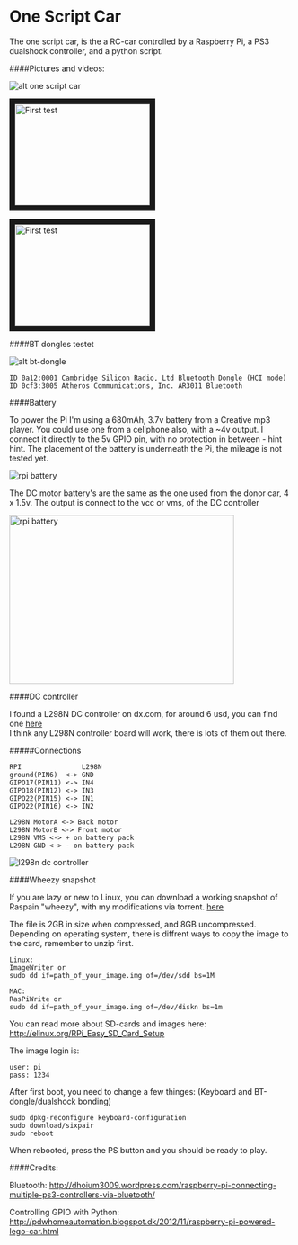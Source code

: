 One Script Car
=======

The one script car, is the a RC-car controlled by a Raspberry Pi, a PS3 dualshock controller, and a python script.

####Pictures and videos:

![alt one script car](https://raw.github.com/iobear/rpi-car/master/pictures/one_script_car_v1.jpg)

<a href="http://www.youtube.com/watch?feature=player_embedded&v=f1-Kq_kkoo0
" target="_blank"><img src="http://img.youtube.com/vi/f1-Kq_kkoo0/0.jpg" 
alt="First test" width="240" height="180" border="10" /></a>

<a href="http://www.youtube.com/watch?feature=player_embedded&v=9JCLskjOuQo
" target="_blank"><img src="http://img.youtube.com/vi/9JCLskjOuQo/0.jpg" 
alt="First test" width="240" height="180" border="10" /></a>


####BT dongles testet

![alt bt-dongle](https://raw.github.com/iobear/rpi-car/master/pictures/bt-dongle.jpg)

```
ID 0a12:0001 Cambridge Silicon Radio, Ltd Bluetooth Dongle (HCI mode)
ID 0cf3:3005 Atheros Communications, Inc. AR3011 Bluetooth
```

####Battery

To power the Pi I'm using a 680mAh, 3.7v battery from a Creative mp3 player. You could use one from a cellphone also, with a ~4v output.
I connect it directly to the 5v GPIO pin, with no protection in between - hint hint. 
The placement of the battery is underneath the Pi, the mileage is not tested yet.

<img src="https://raw.github.com/iobear/rpi-car/master/pictures/rpi_battery.jpg" alt="rpi battery">

The DC motor battery's are the same as the one used from the donor car, 4 x 1.5v.
 The output is connect to the vcc or vms, of the DC controller

<img src="https://raw.github.com/iobear/rpi-car/master/pictures/dc_motor_battery.jpg" alt="rpi battery" height="300" width="400">


####DC controller

I found a L298N DC controller on dx.com, for around 6 usd, you can find one 
<a href="http://dx.com/p/l298n-stepper-motor-driver-controller-board-for-arduino-120542">here</a>
<br /> I think any L298N controller board will work, there is lots of them out there.

#####Connections

```
RPI               L298N
ground(PIN6)  <-> GND
GIPO17(PIN11) <-> IN4
GIPO18(PIN12) <-> IN3
GIPO22(PIN15) <-> IN1
GIPO22(PIN16) <-> IN2

L298N MotorA <-> Back motor
L298N MotorB <-> Front motor
L298N VMS <-> + on battery pack
L298N GND <-> - on battery pack

```

<img src="https://raw.github.com/iobear/rpi-car/master/pictures/l298n_dc_controller.jpg" alt="l298n dc controller"> 



####Wheezy snapshot

If you are lazy or new to Linux, you can download a working snapshot of Raspain "wheezy", with my modifications via torrent.
<a href="https://raw.github.com/iobear/rpi-car/master/one-script-car/wheezy-one_script_car_oct16.zip.torrent">here</a>

The file is 2GB in size when compressed, and 8GB uncompressed. 
 Depending on operating system, there is diffrent ways to copy the image to the card, remember to unzip first.

```
Linux:
ImageWriter or
sudo dd if=path_of_your_image.img of=/dev/sdd bs=1M

MAC:
RasPiWrite or
sudo dd if=path_of_your_image.img of=/dev/diskn bs=1m
```

You can read more about SD-cards and images here: http://elinux.org/RPi_Easy_SD_Card_Setup

The image login is:

    user: pi
    pass: 1234

After first boot, you need to change a few thinges: (Keyboard and BT-dongle/dualshock bonding)

```
sudo dpkg-reconfigure keyboard-configuration
sudo download/sixpair
sudo reboot
```

When rebooted, press the PS button and you should be ready to play. 


####Credits:

Bluetooth:
http://dhoium3009.wordpress.com/raspberry-pi-connecting-multiple-ps3-controllers-via-bluetooth/

Controlling GPIO with Python:
http://pdwhomeautomation.blogspot.dk/2012/11/raspberry-pi-powered-lego-car.html

